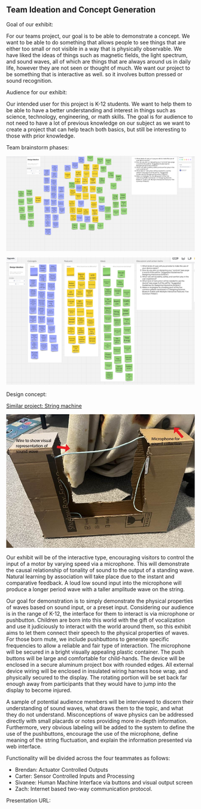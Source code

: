 ## Team Ideation and Concept Generation

Goal of our exhibit:

For our teams project, our goal is to be able to demonstrate a concept. We want to be able to do something that allows people to see things that are either too small or not visible in a way that is physically observable. We have liked the ideas of things such as magnetic fields, the light spectrum, and sound waves, all of which are things that are always around us in daily life, however they are not seen or thought of much. We want our project to be something that is interactive as well. so it involves button pressed or sound recognition.

Audience for our exhibit:

Our intended user for this project is K-12 students. We want to help them to be able to have a better understanding and interest in things such as science, technology, engineering, or math skills. The goal is for audience to not need to have a lot of previous knowledge on our subject as we want to create a project that can help teach both basics, but still be interesting to those with prior knowledge.

Team brainstorm phases:

![Ideas before organization](<Screenshot (116).png>)

![Organized brainstorming ideas](<Screenshot (115).png>)

Design concept:

[Similar project: String machine](<https://www.exploratorium.edu/snacks/string-machine>)

![Team protype mock representation](Protype.jpg)

Our exhibit will be of the interactive type, encouraging visitors to control the input of a motor by varying speed via a microphone. This will demonstrate the causal relationship of tonality of sound to the output of a standing wave. Natural learning by association will take place due to the instant and comparative feedback. A loud low sound input into the microphone will produce a longer period wave with a taller amplitude wave on the string. 

Our goal for demonstration is to simply demonstrate the physical properties of waves based on sound input, or a preset input. Considering our audience is in the range of K-12, the interface for them to interact is via microphone or pushbutton. Children are born into this world with the gift of vocalization and use it judiciously to interact with the world around them, so this exhibit aims to let them connect their speech to the physical properties of waves. For those born mute, we include pushbuttons to generate specific frequencies to allow a reliable and fair type of interaction. The microphone will be secured in a bright visually appealing plastic container. The push buttons will be large and comfortable for child-hands. The device will be enclosed in a secure aluminum project box with rounded edges. All external device wiring will be enclosed in insulated wiring harness hose wrap, and physically secured to the display. The rotating portion will be set back far enough away from participants that they would have to jump into the display to become injured. 

A sample of potential audience members will be interviewed to discern their understanding of sound waves, what draws them to the topic, and what they do not understand. Misconceptions of wave physics can be addressed directly with small placards or notes providing more in-depth information. Furthermore, very obvious labeling will be added to the system to define the use of the pushbuttons, encourage the use of the microphone, define meaning of the string fluctuation, and explain the information presented via web interface. 

Functionality will be divided across the four teammates as follows:
 - Brendan: Actuator Controlled Outputs
 - Carter: Sensor Controlled Inputs and Processing
 - Sivanee: Human Machine Interface via buttons and visual output screen
 - Zach: Internet based two-way communication protocol. 



Presentation URL: 